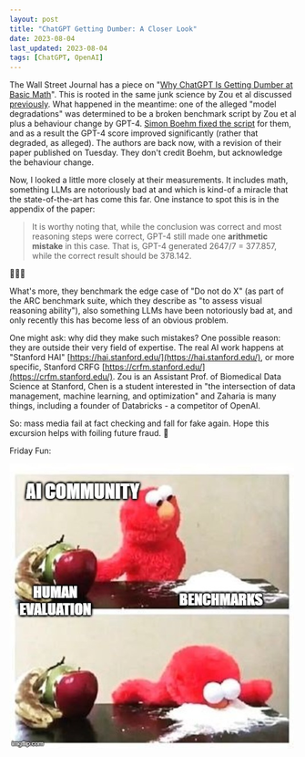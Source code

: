 ```yaml
---
layout: post
title: "ChatGPT Getting Dumber: A Closer Look"
date: 2023-08-04
last_updated: 2023-08-04
tags: [ChatGPT, OpenAI]
---
```


The Wall Street Journal has a piece on "[Why ChatGPT Is Getting Dumber at Basic Math](https://www.wsj.com/articles/chatgpt-openai-math-artificial-intelligence-8aba83f0)". This is rooted in the same junk science by Zou et al discussed [previously](ai-getting-dumber). What happened in the meantime: one of the alleged "model degradations" was determined to be a broken benchmark script by Zou et al plus a behaviour change by GPT-4. [Simon Boehm fixed the script](https://twitter.com/Si_Boehm/status/1681801371656536068) for them, and as a result the GPT-4 score improved significantly (rather that degraded, as alleged). The authors are back now, with a revision of their paper published on Tuesday. They don't credit Boehm, but acknowledge the behaviour change.

Now, I looked a little more closely at their measurements. It includes math, something LLMs are notoriously bad at and which is kind-of a miracle that the state-of-the-art has come this far. One instance to spot this is in the appendix of the paper:

> It is worthy noting that, while the conclusion was correct and most reasoning steps were correct, GPT-4 still made one **arithmetic mistake** in this case. That is, GPT-4 generated 2647/7 = 377.857, while the correct result should be 378.142.

🤦🏻‍♂️

What's more, they benchmark the edge case of "Do not do X" (as part of the ARC benchmark suite, which they describe as "to assess visual reasoning ability"), also something LLMs have been notoriously bad at, and only recently this has become less of an obvious problem.

One might ask: why did they make such mistakes? One possible reason: they are outside their very field of expertise. The real AI work happens at "Stanford HAI" [https://hai.stanford.edu/](https://hai.stanford.edu/), or more specific, Stanford CRFG [https://crfm.stanford.edu/](https://crfm.stanford.edu/). Zou is an Assistant Prof. of Biomedical Data Science at Stanford, Chen is a student interested in "the intersection of data management, machine learning, and optimization" and Zaharia is many things, including a founder of Databricks - a competitor of OpenAI.

So: mass media fail at fact checking and fall for fake again. Hope this excursion helps with foiling future fraud. 🙂

Friday Fun:

![Elmo chooses... benchmarks](assets/img/frutta-o-coca.png)
